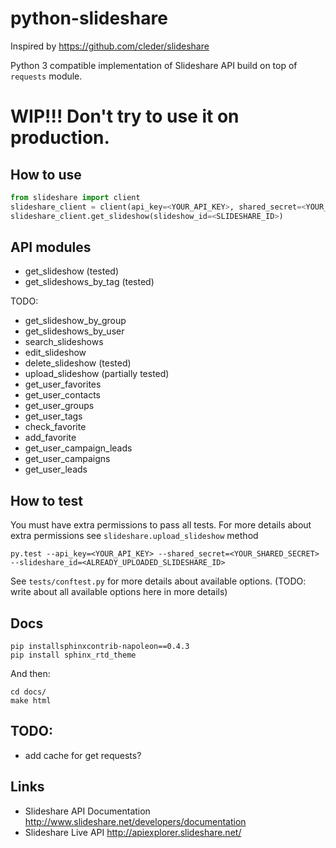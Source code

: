 # python-slideshare


Inspired by https://github.com/cleder/slideshare

Python 3 compatible implementation of Slideshare API build on top of `requests` module.

# WIP!!! Don't try to use it on production.

## How to use

```python
from slideshare import client
slideshare_client = client(api_key=<YOUR_API_KEY>, shared_secret=<YOUR_SHARED_SECRET>)
slideshare_client.get_slideshow(slideshow_id=<SLIDESHARE_ID>)
```

## API modules

* get_slideshow (tested)
* get_slideshows_by_tag (tested)

TODO:

* get_slideshow_by_group
* get_slideshows_by_user
* search_slideshows
* edit_slideshow
* delete_slideshow (tested)
* upload_slideshow (partially tested)
* get_user_favorites
* get_user_contacts
* get_user_groups
* get_user_tags
* check_favorite
* add_favorite
* get_user_campaign_leads
* get_user_campaigns
* get_user_leads


## How to test

You must have extra permissions to pass all tests. For more details about 
extra permissions see `slideshare.upload_slideshow` method
 

```
py.test --api_key=<YOUR_API_KEY> --shared_secret=<YOUR_SHARED_SECRET> --slideshare_id=<ALREADY_UPLOADED_SLIDESHARE_ID>
```

See `tests/conftest.py` for more details about available options. (TODO: write about all available options here in more details)

## Docs

```
pip installsphinxcontrib-napoleon==0.4.3
pip install sphinx_rtd_theme
```

And then:

```
cd docs/
make html
```


## TODO:

* add cache for get requests? 

## Links

* Slideshare API Documentation http://www.slideshare.net/developers/documentation
* Slideshare Live API http://apiexplorer.slideshare.net/


